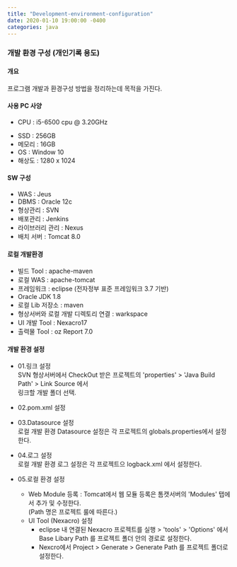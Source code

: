 ```yaml
---
title: "Development-environment-configuration"
date: 2020-01-10 19:00:00 -0400
categories: java
---
```


### 개발 환경 구성 (개인기록 용도)

#### 개요
프로그램 개발과 환경구성 방법을 정리하는데 목적을 가진다.

#### 사용 PC 사양 
  * CPU    : i5-6500 cpu @ 3.20GHz 
  - SSD    : 256GB   
  - 메모리  : 16GB  
  - OS     : Window 10  
  - 해상도 : 1280 x 1024

#### SW 구성
  - WAS            : Jeus   
  - DBMS           : Oracle 12c 
  - 형상관리        : SVN  
  - 배포관리        : Jenkins  
  - 라이브러리 관리 : Nexus  
  - 배치 서버       : Tomcat 8.0  

#### 로컬 개발환경 
  - 빌드 Tool      : apache-maven  
  - 로컬 WAS       : apache-tomcat  
  - 프레임워크      : eclipse (전자정부 표준 프레임워크 3.7 기반)  
  - Oracle JDK 1.8  
  - 로컬 Lib 저장소 : maven  
  - 형상서버와 로컬 개발 디렉토리 연결 : warkspace 
  - UI 개발 Tool   : Nexacro17  
  - 출력물 Tool    : oz Report 7.0

#### 개발 환경 설정  
* 01.링크 설정  
SVN 형상서버에서 CheckOut 받은 프로젝트의 'properties' > 'Java Build Path' > Link Source 에서    
링크할 개발 폴더 선택.

* 02.pom.xml 설정 

* 03.Datasource 설정  
로컬 개발 환경 Datasource 설정은 각 프로젝트의 globals.properties에서 설정한다.  

* 04.로그 설정  
로컬 개발 환경 로그 설정은 각 프로젝트으 logback.xml 에서 설정한다. 
  
* 05.로컬 환경 설정  
  - Web Module 등록 : Tomcat에서 웹 모듈 등록은 톰캣서버의 'Modules' 탭에서 추가 및 수정한다.  
(Path 명은 프로젝트 룰에 따른다.)    
   - UI Tool (Nexacro) 설정  
     + eclipse 내 연결된 Nexacro 프로젝트를 실행 > 'tools' > 'Options' 에서 Base Libary Path 를 프로젝트 폴더 안의 경로로 설정한다.   
     + Nexcro에서 Project > Generate > Generate Path 를 프로젝트 폴더로 설정한다.  

